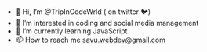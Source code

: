 - 👋 Hi, I’m @TripInCodeWrld ( on twitter 🐦)
- 👀 I’m interested in coding and social media management
- 🌱 I’m currently learning JavaScript
- 📫 How to reach me savu.webdev@gmail.com
